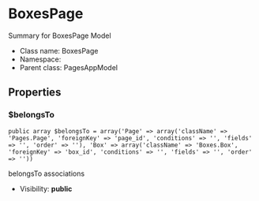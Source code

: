 BoxesPage
===============

Summary for BoxesPage Model




* Class name: BoxesPage
* Namespace: 
* Parent class: PagesAppModel





Properties
----------


### $belongsTo

    public array $belongsTo = array('Page' => array('className' => 'Pages.Page', 'foreignKey' => 'page_id', 'conditions' => '', 'fields' => '', 'order' => ''), 'Box' => array('className' => 'Boxes.Box', 'foreignKey' => 'box_id', 'conditions' => '', 'fields' => '', 'order' => ''))

belongsTo associations



* Visibility: **public**



